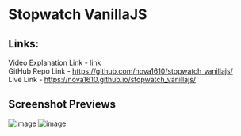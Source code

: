 # Stopwatch VanillaJS <br>
## Links: <br>
Video Explanation Link  - link <br>
GitHub Repo Link - https://github.com/nova1610/stopwatch_vanillajs/ <br>
Live Link - https://nova1610.github.io/stopwatch_vanillajs/ <br>

## Screenshot Previews
![image](https://github.com/nova1610/stopwatch_vanillajs/assets/162697416/fbc387b2-3398-488a-832b-c3e60035c713)
![image](https://github.com/nova1610/stopwatch_vanillajs/assets/162697416/fc610e5d-9b92-4941-be04-5abc0bcb1f45)
